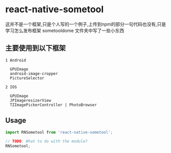 
# react-native-sometool

这并不是一个框架,只是个人写的一个例子,上传到npm的部分一句代码也没有,只是学习怎么发布框架
sometooldome 文件夹中写了一些小东西
## 主要使用到以下框架
```
1 Android 

  GPUImage  
  android-image-cropper
  PictureSelector
  
2 IOS
   
  GPUImage
  JPImageresizerView
  TZImagePickerController | PhotoBrowser

```



## Usage
```javascript
import RNSometool from 'react-native-sometool';

// TODO: What to do with the module?
RNSometool;
```
  
